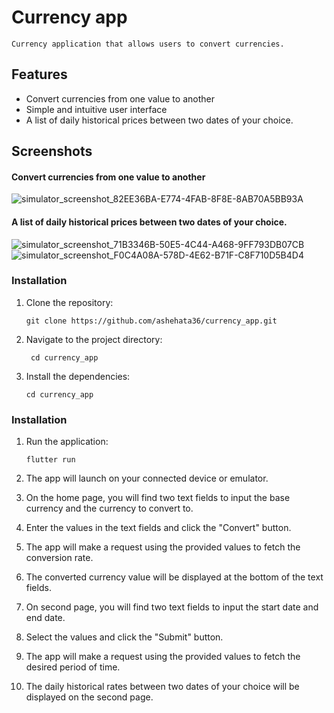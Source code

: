 # Currency app
    Currency application that allows users to convert currencies.

## Features

- Convert currencies from one value to another
- Simple and intuitive user interface
- A list of daily historical prices between two dates of your choice.

## Screenshots
#### Convert currencies from one value to another
![simulator_screenshot_82EE36BA-E774-4FAB-8F8E-8AB70A5BB93A](https://github.com/ashehata36/currency_app/assets/86250858/252494f9-7309-4210-b86e-0c19bfc3acb5)

#### A list of daily historical prices between two dates of your choice.

![simulator_screenshot_71B3346B-50E5-4C44-A468-9FF793DB07CB](https://github.com/ashehata36/currency_app/assets/86250858/07459054-8878-4853-ac70-9874e59baac4)
![simulator_screenshot_F0C4A08A-578D-4E62-B71F-C8F710D5B4D4](https://github.com/ashehata36/currency_app/assets/86250858/89ab7ef2-a5d9-44f8-b511-8327334891ed)

### Installation

1. Clone the repository:

   ```shell
   git clone https://github.com/ashehata36/currency_app.git

2. Navigate to the project directory:
   ```shell
    cd currency_app
3. Install the dependencies:
    ```shell
    cd currency_app
### Installation

1. Run the application:
    ```shell
    flutter run

2. The app will launch on your connected device or emulator.

3. On the home page, you will find two text fields to input the base currency and the currency to convert to.

4. Enter the values in the text fields and click the "Convert" button.

5. The app will make a request using the provided values to fetch the conversion rate.

6. The converted currency value will be displayed at the bottom of the text fields.

7. On second page, you will find two text fields to input the start date and end date.

8. Select the values and click the "Submit" button.

9. The app will make a request using the provided values to fetch the desired period of time.

10. The daily historical rates between two dates of your choice will be displayed on the second page.
